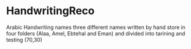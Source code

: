 # HandwritingReco
Arabic Handwriting names
three different names written by hand store in four folders (Alaa, Amel, Ebtehal and Eman) and divided into tarining and testing (70,30)
